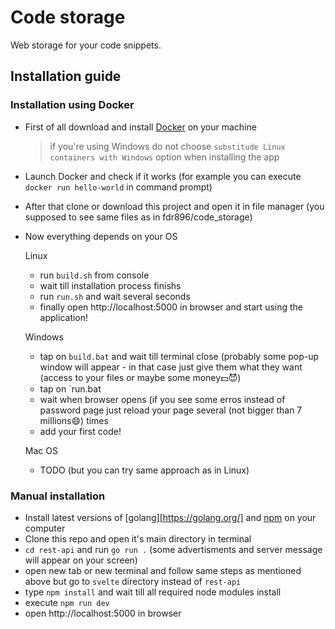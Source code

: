 # Code storage
Web storage for your code snippets.


## Installation guide
  ### Installation using Docker
  - First of all download and install [Docker](https://www.docker.com/ "Motherfucking dooooocker") on your machine 
    >if you're using Windows do not choose `substitude Linux containers with Windows` option when installing the app
  - Launch Docker and check if it works (for example you can execute `docker run hello-world` in command prompt)
  - After that clone or download this project and open it in file manager (you supposed to see same files as in fdr896/code_storage)
  - Now everything depends on your OS
  
      Linux
    - run `build.sh` from console
    - wait till installation process finishs
    - run `run.sh` and wait several seconds
    - finally open http://localhost:5000 in browser and start using the application!
    
    Windows
    - tap on `build.bat` and wait till terminal close (probably some pop-up window will appear - in that case just give them what they want (access to your files or maybe some money:dollar::smiling_imp:)
    - tap on `run.bat
    - wait when browser opens (if you see some erros instead of password page just reload your page several (not bigger than 7 millions:smile:) times
    - add your first code!
    
    Mac OS
    - TODO (but you can try same approach as in Linux)
  
  ### Manual installation
  - Install latest versions of [golang][https://golang.org/] and [npm](https://www.npmjs.com/) on your computer
  - Clone this repo and open it's main directory in terminal
  - `cd rest-api` and run `go run .` (some advertisments and server message will appear on your screen)
  - open new tab or new terminal and follow same steps as mentioned above but go to `svelte` directory instead of `rest-api`
  - type `npm install` and wait till all required node modules install
  - execute `npm run dev`
  - open http://localhost:5000 in browser
